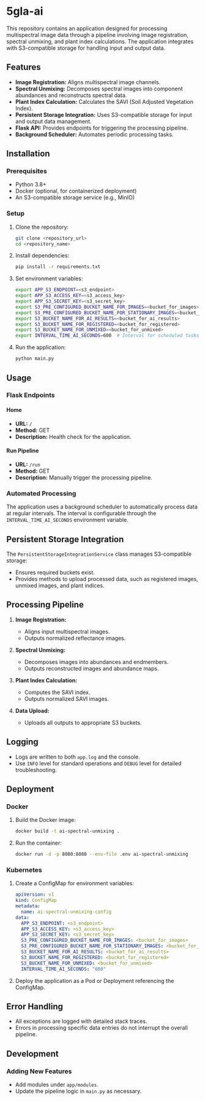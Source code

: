 # 5gla-ai

This repository contains an application designed for processing multispectral image data through a pipeline involving image registration, spectral unmixing, and plant index calculations. The application integrates with S3-compatible storage for handling input and output data.

## Features

- **Image Registration:** Aligns multispectral image channels.
- **Spectral Unmixing:** Decomposes spectral images into component abundances and reconstructs spectral data.
- **Plant Index Calculation:** Calculates the SAVI (Soil Adjusted Vegetation Index).
- **Persistent Storage Integration:** Uses S3-compatible storage for input and output data management.
- **Flask API:** Provides endpoints for triggering the processing pipeline.
- **Background Scheduler:** Automates periodic processing tasks.

## Installation

### Prerequisites
- Python 3.8+
- Docker (optional, for containerized deployment)
- An S3-compatible storage service (e.g., MinIO)

### Setup
1. Clone the repository:
   ```bash
   git clone <repository_url>
   cd <repository_name>
   ```

2. Install dependencies:
   ```bash
   pip install -r requirements.txt
   ```

3. Set environment variables:
   ```bash
   export APP_S3_ENDPOINT=<s3_endpoint>
   export APP_S3_ACCESS_KEY=<s3_access_key>
   export APP_S3_SECRET_KEY=<s3_secret_key>
   export S3_PRE_CONFIGURED_BUCKET_NAME_FOR_IMAGES=<bucket_for_images>
   export S3_PRE_CONFIGURED_BUCKET_NAME_FOR_STATIONARY_IMAGES=<bucket_for_stationary_images>
   export S3_BUCKET_NAME_FOR_AI_RESULTS=<bucket_for_ai_results>
   export S3_BUCKET_NAME_FOR_REGISTERED=<bucket_for_registered>
   export S3_BUCKET_NAME_FOR_UNMIXED=<bucket_for_unmixed>
   export INTERVAL_TIME_AI_SECONDS=600  # Interval for scheduled tasks in seconds
   ```

4. Run the application:
   ```bash
   python main.py
   ```

## Usage

### Flask Endpoints

#### Home
- **URL:** `/`
- **Method:** GET
- **Description:** Health check for the application.

#### Run Pipeline
- **URL:** `/run`
- **Method:** GET
- **Description:** Manually trigger the processing pipeline.

### Automated Processing
The application uses a background scheduler to automatically process data at regular intervals. The interval is configurable through the `INTERVAL_TIME_AI_SECONDS` environment variable.

## Persistent Storage Integration
The `PersistentStorageIntegrationService` class manages S3-compatible storage:

- Ensures required buckets exist.
- Provides methods to upload processed data, such as registered images, unmixed images, and plant indices.

## Processing Pipeline
1. **Image Registration:**
   - Aligns input multispectral images.
   - Outputs normalized reflectance images.

2. **Spectral Unmixing:**
   - Decomposes images into abundances and endmembers.
   - Outputs reconstructed images and abundance maps.

3. **Plant Index Calculation:**
   - Computes the SAVI index.
   - Outputs normalized SAVI images.

4. **Data Upload:**
   - Uploads all outputs to appropriate S3 buckets.

## Logging
- Logs are written to both `app.log` and the console.
- Use `INFO` level for standard operations and `DEBUG` level for detailed troubleshooting.

## Deployment

### Docker
1. Build the Docker image:
   ```bash
   docker build -t ai-spectral-unmixing .
   ```

2. Run the container:
   ```bash
   docker run -d -p 8080:8080 --env-file .env ai-spectral-unmixing
   ```

### Kubernetes
1. Create a ConfigMap for environment variables:
   ```yaml
   apiVersion: v1
   kind: ConfigMap
   metadata:
     name: ai-spectral-unmixing-config
   data:
     APP_S3_ENDPOINT: <s3_endpoint>
     APP_S3_ACCESS_KEY: <s3_access_key>
     APP_S3_SECRET_KEY: <s3_secret_key>
     S3_PRE_CONFIGURED_BUCKET_NAME_FOR_IMAGES: <bucket_for_images>
     S3_PRE_CONFIGURED_BUCKET_NAME_FOR_STATIONARY_IMAGES: <bucket_for_stationary_images>
     S3_BUCKET_NAME_FOR_AI_RESULTS: <bucket_for_ai_results>
     S3_BUCKET_NAME_FOR_REGISTERED: <bucket_for_registered>
     S3_BUCKET_NAME_FOR_UNMIXED: <bucket_for_unmixed>
     INTERVAL_TIME_AI_SECONDS: "600"
   ```

2. Deploy the application as a Pod or Deployment referencing the ConfigMap.

## Error Handling
- All exceptions are logged with detailed stack traces.
- Errors in processing specific data entries do not interrupt the overall pipeline.

## Development
### Adding New Features
- Add modules under `app/modules`.
- Update the pipeline logic in `main.py` as necessary.

